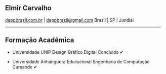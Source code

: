 ## Elmir Carvalho ##
[deppbrazil.com.br](https://www.deppbrazil.com) | deppbrazil@gmail.com 
Brasil | SP | Jundiaí
___
## Formação Acadêmica ##
* Universidade UNIP 
Design Gráfico Digital
Concluído ✔	

* Universidade Anhanguera Educacional
Engenharia de Computação
Cursando ✔	